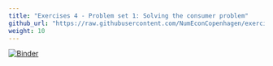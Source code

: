 ```yaml
---
title: "Exercises 4 - Problem set 1: Solving the consumer problem"
github_url: "https://raw.githubusercontent.com/NumEconCopenhagen/exercises-2019/master/PS1/exercise.ipynb"
weight: 10
---
```

[![Binder](https://mybinder.org/badge_logo.svg)](https://mybinder.org/v2/gh/NumEconCopenhagen/exercises-2019/master?urlpath=lab/tree/PS1/exercise.ipynb)
